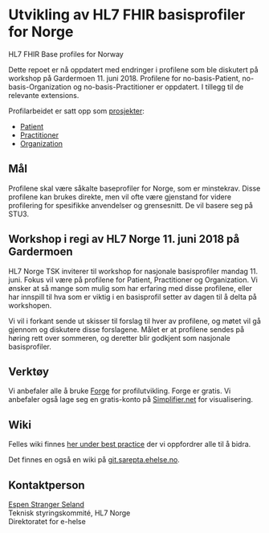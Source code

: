 # Utvikling av HL7 FHIR basisprofiler for Norge
HL7 FHIR Base profiles for Norway

Dette repoet er nå oppdatert med endringer i profilene som ble diskutert på workshop på Gardermoen 11. juni 2018. 
Profilene for no-basis-Patient, no-basis-Organization og no-basis-Practitioner er oppdatert. I tillegg til de relevante extensions.

Profilarbeidet er satt opp som [prosjekter](https://github.com/HL7Norway/baseprofiles/projects):

- [Patient](https://github.com/HL7Norway/baseprofiles/projects/1)
- [Practitioner](https://github.com/HL7Norway/baseprofiles/projects/3)
- [Organization](https://github.com/HL7Norway/baseprofiles/projects/2)

## Mål

Profilene skal være såkalte baseprofiler for Norge, som er minstekrav. Disse profilene kan brukes direkte, men vil ofte være gjenstand for videre profilering for spesifikke anvendelser og grensesnitt. De vil basere seg på STU3. 

## Workshop i regi av HL7 Norge 11. juni 2018 på Gardermoen

HL7 Norge TSK inviterer til workshop for nasjonale basisprofiler mandag 11. juni. Fokus vil være på profilene for Patient, Practitioner og Organization. Vi ønsker at så mange som mulig som har erfaring med disse profilene, eller har innspill til hva som er viktig i en basisprofil setter av dagen til å delta på workshopen.

Vi vil i forkant sende ut skisser til forslag til hver av profilene, og møtet vil gå gjennom og diskutere disse forslagene. Målet er at profilene sendes på høring rett over sommeren, og deretter blir godkjent som nasjonale basisprofiler.

## Verktøy

Vi anbefaler alle å bruke [Forge](https://fire.ly/forge/) for profilutvikling. Forge er gratis.
Vi anbefaler også lage seg en gratis-konto på [Simplifier.net](https://simplifier.net/) for visualisering. 

## Wiki

Felles wiki finnes [her under best practice](https://github.com/HL7Norway/best-practice/wiki) der vi oppfordrer alle til å bidra. 

Det finnes en også en wiki på [git.sarepta.ehelse.no](https://git.sarepta.ehelse.no/utvikling/FHIR/wikis/home).

## Kontaktperson

[Espen Stranger Seland](mailto:Espen.Stranger.Seland@ehelse.no)
<br/>Teknisk styringskommité, HL7 Norge
<br/>Direktoratet for e-helse
